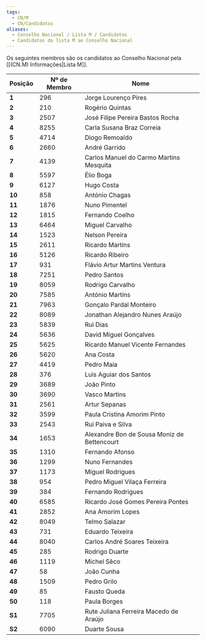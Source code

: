 ```yaml
---
tags:
  - CN/M
  - CN/Candidatos
aliases:
  - Conselho Nacional / Lista M / Candidatos
  - Candidatos da lista M ao Conselho Nacional
---
```


Os seguintes membros são os candidatos ao Conselho Nacional pela [[(CN.M) Informações|Lista M]].

| **Posição** | **Nº de Membro** | **Nome**                                    |
| ----------- | ---------------- | ------------------------------------------- |
| **1**       | 296              | Jorge Lourenço Pires                        |
| **2**       | 210              | Rogério Quintas                             |
| **3**       | 2507             | José Filipe Pereira Bastos Rocha            |
| **4**       | 8255             | Carla Susana Braz Correia                   |
| **5**       | 4714             | Diogo Remoaldo                              |
| **6**       | 2660             | André Garrido                               |
| **7**       | 4139             | Carlos Manuel do Carmo Martins Mesquita     |
| **8**       | 5597             | Élio Boga                                   |
| **9**       | 6127             | Hugo Costa                                  |
| **10**      | 858              | António Chagas                              |
| **11**      | 1876             | Nuno Pimentel                               |
| **12**      | 1815             | Fernando Coelho                             |
| **13**      | 6464             | Miguel Carvalho                             |
| **14**      | 1523             | Nelson Pereira                              |
| **15**      | 2611             | Ricardo Martins                             |
| **16**      | 5126             | Ricardo Ribeiro                             |
| **17**      | 931              | Flávio Artur Martins Ventura                |
| **18**      | 7251             | Pedro Santos                                |
| **19**      | 8059             | Rodrigo Carvalho                            |
| **20**      | 7585             | António Martins                             |
| **21**      | 7963             | Gonçalo Pardal Monteiro                     |
| **22**      | 8089             | Jonathan Alejandro Nunes Araújo             |
| **23**      | 5839             | Rui Dias                                    |
| **24**      | 5636             | David Miguel Gonçalves                      |
| **25**      | 5625             | Ricardo Manuel Vicente Fernandes            |
| **26**      | 5620             | Ana Costa                                   |
| **27**      | 4419             | Pedro Maia                                  |
| **28**      | 376              | Luis Aguiar dos Santos                      |
| **29**      | 3689             | João Pinto                                  |
| **30**      | 3690             | Vasco Martins                               |
| **31**      | 2561             | Artur Sepanas                               |
| **32**      | 3599             | Paula Cristina Amorim Pinto                 |
| **33**      | 2543             | Rui Paiva e Silva                           |
| **34**      | 1653             | Alexandre Bon de Sousa Moniz de Bettencourt |
| **35**      | 1310             | Fernando Afonso                             |
| **36**      | 1299             | Nuno Fernandes                              |
| **37**      | 1173             | Miguel Rodrigues                            |
| **38**      | 954              | Pedro Miguel Vilaça Ferreira                |
| **39**      | 384              | Fernando Rodrigues                          |
| **40**      | 6585             | Ricardo José Gomes Pereira Pontes           |
| **41**      | 2852             | Ana Amorim Lopes                            |
| **42**      | 8049             | Telmo Salazar                               |
| **43**      | 731              | Eduardo Teixeira                            |
| **44**      | 8040             | Carlos André Soares Teixeira                |
| **45**      | 285              | Rodrigo Duarte                              |
| **46**      | 1119             | Michel Sêco                                 |
| **47**      | 58               | João Cunha                                  |
| **48**      | 1509             | Pedro Grilo                                 |
| **49**      | 85               | Fausto Queda                                |
| **50**      | 118              | Paula Borges                                |
| **S1**      | 7705             | Rute Juliana Ferreira Macedo de Araújo      |
| **S2**      | 6090             | Duarte Sousa                                |
